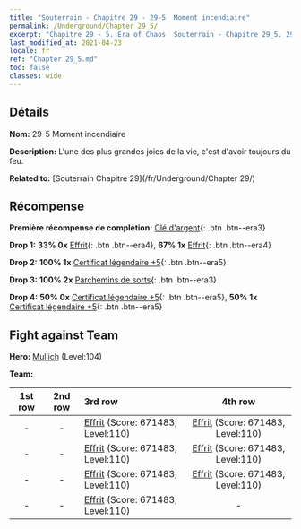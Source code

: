 ```yaml
---
title: "Souterrain - Chapitre 29 - 29-5  Moment incendiaire"
permalink: /Underground/Chapter 29_5/
excerpt: "Chapitre 29 - 5. Era of Chaos  Souterrain - Chapitre 29_5. 29-5  Moment incendiaire"
last_modified_at: 2021-04-23
locale: fr
ref: "Chapter 29_5.md"
toc: false
classes: wide
---
```


## Détails

 **Nom:** 29-5  Moment incendiaire

 **Description:**       L'une des plus grandes joies de la vie, c'est d'avoir toujours du feu.

 **Related to:** [Souterrain Chapitre 29](/fr/Underground/Chapter 29/)

## Récompense

 **Première récompense de complétion:** [Clé d'argent](/ItemsFR/con_693/){: .btn .btn--era3}

 **Drop 1:** **33% 0x** [Effrit](/ItemsFR/unt_231/){: .btn .btn--era4}, **67% 1x** [Effrit](/ItemsFR/unt_231/){: .btn .btn--era4}

 **Drop 2:** **100% 1x** [Certificat légendaire +5](/ItemsFR/mat_102/){: .btn .btn--era5}

 **Drop 3:** **100% 2x** [Parchemins de sorts](/ItemsFR/con_694/){: .btn .btn--era3}

 **Drop 4:** **50% 0x** [Certificat légendaire +5](/ItemsFR/mat_102/){: .btn .btn--era5}, **50% 1x** [Certificat légendaire +5](/ItemsFR/mat_102/){: .btn .btn--era5}


## Fight against Team
 **Hero:** [Mullich](/fr/heroes/Mullich/) (Level:104)

 **Team:**


  | 1st row | 2nd row | 3rd row | 4th row |
  |:----:|:----:|:----|:----:|
  | - | - | [Effrit](/fr/units/Efreeti/) (Score: 671483, Level:110)  | [Effrit](/fr/units/Efreeti/) (Score: 671483, Level:110)  |
  | - | - | [Effrit](/fr/units/Efreeti/) (Score: 671483, Level:110)  | [Effrit](/fr/units/Efreeti/) (Score: 671483, Level:110)  |
  | - | - | [Effrit](/fr/units/Efreeti/) (Score: 671483, Level:110)  | [Effrit](/fr/units/Efreeti/) (Score: 671483, Level:110)  |
  | - | - | [Effrit](/fr/units/Efreeti/) (Score: 671483, Level:110)  | - |



